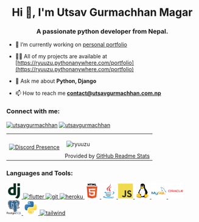 <h1 align="center">Hi 👋, I'm Utsav Gurmachhan Magar</h1>
<h3 align="center">A passionate python developer from Nepal.</h3>

- 🔭 I’m currently working on [personal portfolio](https://utsavgurmachhan.com.np)

- 👨‍💻 All of my projects are available at [https://ryuuzu.pythonanywhere.com/portfolio](https://ryuuzu.pythonanywhere.com/portfolio)

- 💬 Ask me about **Python, Django**

- 📫 How to reach me **contact@utsavgurmachhan.com.np**

<h3 align="left">Connect with me:</h3>
<p align="left">
<a href="https://twitter.com/utsavgurmachhan" target="blank"><img align="center" src="https://raw.githubusercontent.com/rahuldkjain/github-profile-readme-generator/master/src/images/icons/Social/twitter.svg" alt="utsavgurmachhan" height="30" width="40" /></a>
<a href="https://linkedin.com/in/utsavgurmachhan" target="blank"><img align="center" src="https://raw.githubusercontent.com/rahuldkjain/github-profile-readme-generator/master/src/images/icons/Social/linked-in-alt.svg" alt="utsavgurmachhan" height="30" width="40" /></a>
</p>

<table>
  <tr>
    <td>
      <a href="https://discord.com/users/331829647568535563" target="_blank" rel="nofollow">
	<img src="https://lanyard-profile-readme.vercel.app/api/331829647568535563?idleMessage=Probably%20doing%20something%20else..." alt="Discord Presence" align="center">
      </a>
    </td>
	  <td>
		  
<p>&nbsp;<img align="center" src="https://github-readme-stats.vercel.app/api?username=ryuuzu&show_icons=true&locale=en&theme=monokai" alt="ryuuzu" /></p>
<quote>Provided by <a href="https://github-readme-stats.vercel.app/">GitHub Readme Stats</a></quote>
	  </td>
  </tr>
</table>

<h3 align="left">Languages and Tools:</h3>
<p align="left"> <a href="https://www.djangoproject.com/" target="_blank" rel="noreferrer"> <img src="https://raw.githubusercontent.com/devicons/devicon/master/icons/django/django-plain.svg" alt="django" width="40" height="40"/> </a> <a href="https://flutter.dev" target="_blank" rel="noreferrer"> <img src="https://www.vectorlogo.zone/logos/flutterio/flutterio-icon.svg" alt="flutter" width="40" height="40"/> </a> <a href="https://git-scm.com/" target="_blank" rel="noreferrer"> <img src="https://www.vectorlogo.zone/logos/git-scm/git-scm-icon.svg" alt="git" width="40" height="40"/> </a> <a href="https://heroku.com" target="_blank" rel="noreferrer"> <img src="https://www.vectorlogo.zone/logos/heroku/heroku-icon.svg" alt="heroku" width="40" height="40"/> </a> <a href="https://www.w3.org/html/" target="_blank" rel="noreferrer"> <img src="https://raw.githubusercontent.com/devicons/devicon/master/icons/html5/html5-original-wordmark.svg" alt="html5" width="40" height="40"/> </a> <a href="https://www.java.com" target="_blank" rel="noreferrer"> <img src="https://raw.githubusercontent.com/devicons/devicon/master/icons/java/java-original.svg" alt="java" width="40" height="40"/> </a> <a href="https://developer.mozilla.org/en-US/docs/Web/JavaScript" target="_blank" rel="noreferrer"> <img src="https://raw.githubusercontent.com/devicons/devicon/master/icons/javascript/javascript-original.svg" alt="javascript" width="40" height="40"/> </a> <a href="https://www.linux.org/" target="_blank" rel="noreferrer"> <img src="https://raw.githubusercontent.com/devicons/devicon/master/icons/linux/linux-original.svg" alt="linux" width="40" height="40"/> </a> <a href="https://www.mysql.com/" target="_blank" rel="noreferrer"> <img src="https://raw.githubusercontent.com/devicons/devicon/master/icons/mysql/mysql-original-wordmark.svg" alt="mysql" width="40" height="40"/> </a> <a href="https://www.oracle.com/" target="_blank" rel="noreferrer"> <img src="https://raw.githubusercontent.com/devicons/devicon/master/icons/oracle/oracle-original.svg" alt="oracle" width="40" height="40"/> </a> <a href="https://www.postgresql.org" target="_blank" rel="noreferrer"> <img src="https://raw.githubusercontent.com/devicons/devicon/master/icons/postgresql/postgresql-original-wordmark.svg" alt="postgresql" width="40" height="40"/> </a> <a href="https://www.python.org" target="_blank" rel="noreferrer"> <img src="https://raw.githubusercontent.com/devicons/devicon/master/icons/python/python-original.svg" alt="python" width="40" height="40"/> </a> <a href="https://tailwindcss.com/" target="_blank" rel="noreferrer"> <img src="https://www.vectorlogo.zone/logos/tailwindcss/tailwindcss-icon.svg" alt="tailwind" width="40" height="40"/> </a> </p
